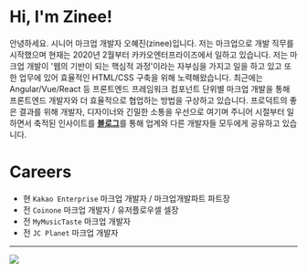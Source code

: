 # Hi, I'm Zinee!
안녕하세요. 시니어 마크업 개발자 오혜진(zinee)입니다. 저는 마크업으로 개발 직무를 시작했으며 현재는 2020년 2월부터 카카오엔터프라이즈에서 일하고 있습니다. 저는 마크업 개발이 '웹의 기반이 되는 핵심적 과정'이라는 자부심을 가지고 일을 하고 있고 또한 업무에 있어 효율적인 HTML/CSS 구축을 위해 노력해왔습니다. 최근에는 Angular/Vue/React 등 프론트엔드 프레임워크 컴포넌트 단위별 마크업 개발을 통해 프론트엔드 개발자와 더 효율적으로 협업하는 방법을 구상하고 있습니다. 프로덕트의 좋은 결과를 위해 개발자, 디자이너와 긴밀한 소통을 우선으로 여기며 주니어 시절부터 일하면서 축적된 인사이트를 [**블로그**](https://zinee-world.tistory.com/)를 통해 업계와 다른 개발자들 모두에게 공유하고 있습니다. 

# Careers
- 현 `Kakao Enterprise` 마크업 개발자 / 마크업개발파트 파트장 
- 전 `Coinone` 마크업 개발자 / 유저플로우셀 셀장
- 전 `MyMusicTaste` 마크업 개발자
- 전 `JC Planet` 마크업 개발자

<hr>
<img src="https://hits.seeyoufarm.com/api/count/incr/badge.svg?url=https%3A%2F%2Fgithub.com%2Fzineeworld&count_bg=%23ED6DA3&title_bg=%2386757E&icon=github.svg&icon_color=%23E1DEDE&title=hits&edge_flat=false"/>

